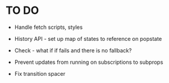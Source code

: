 # TO DO

- Handle fetch scripts, styles
- History API - set up map of states to reference on popstate
- Check - what if if fails and there is no fallback?

- Prevent updates from running on subscriptions to subprops
- Fix transition spacer
